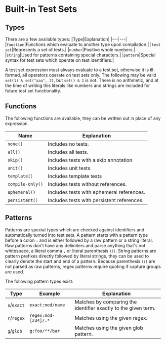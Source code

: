 # Built-in Test Sets
## Types
There are a few available types:
|Type|Explanation|
|---|---|
|`function`|Functions which evaluate to another type upon compilation.|
|`test set`|Represents a set of tests.|
|`number`|Positive whole numbers.|
|`string`|Used for patterns containing special characters.|
|`pattern`|Special syntax for test sets which operate on test identifiers.|

A test set expression must always evaluate to a test set, otherwise it is ill-formed, all operators operate on test sets only.
The following may be valid `set(1) & set("aaa", 2)`, but `set() & 1` is not.
There is no arithmetic, and at the time of writing this literals like numbers and strings are included for future test set functionality.

## Functions
The following functions are available, they can be written out in place of any expression.

|Name|Explanation|
|---|---|
|`none()`|Includes no tests.|
|`all()`|Includes all tests.|
|`skip()`|Includes tests with a skip annotation|
|`unit()`|Includes unit tests|
|`template()`|Includes template tests|
|`compile-only()`|Includes tests without references.|
|`ephemeral()`|Includes tests with ephemeral references.|
|`persistent()`|Includes tests with persistent references.|

## Patterns
Patterns are special types which are checked against identifiers and automatically turned into test sets.
A pattern starts with a pattern type before a colon `:` and is either followed by a raw pattern or a string literal.
Raw patterns don't have any delimiters and parse anything that's not whitespace, a literal comma `,` or literal parenthesis `(`/`)`.
String patterns are pattern prefixes directly followed by literal strings, they can be used to clearly denote the start and end of a pattern.
Because parenthesis `(`/`)` are not parsed as raw patterns, regex patterns require quoting if capture groups are used.

The following pattern types exist:

|Type|Example|Explanation|
|---|---|---|
|`e`/`exact`|`exact:mod/name`|Matches by comparing the identifier exactly to the given term.|
|`r`/`regex`|`regex:mod-[234]/.*`|Matches using the given regex.|
|`g`/`glob`|`g:foo/**/bar`|Matches using the given glob pattern.|
